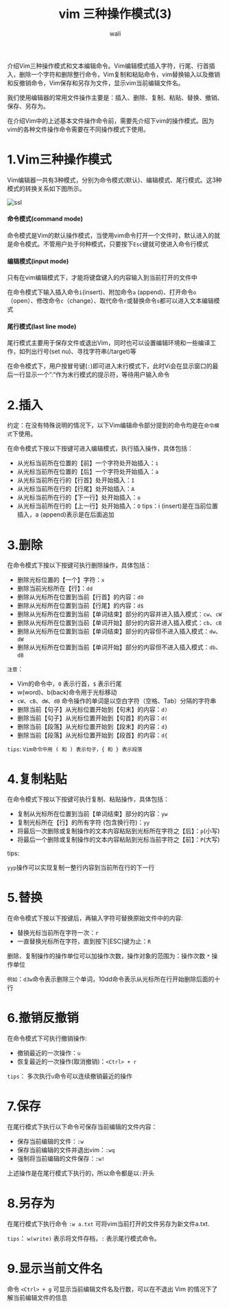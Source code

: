 ﻿---
layout: post
title: vim 三种操作模式(3)  #标题
tagline: 介绍Vim三种操作模式和文本编辑命令
category: linux      #分类
author: wali    #作者
tag: vim     #标签
ghurl:        #github url
ghurl_zip:    #github zip下载
comments: true

post_nav: ["1.Vim三种操作模式","2.插入","3.删除","4.复制粘贴","5.替换","6.撤销反撤销","7.保存","8.另存为","9.显示当前文件名"]
group_tag: vim 技巧
---

介绍Vim三种操作模式和文本编辑命令。Vim编辑模式插入字符，行尾、行首插入，删除一个字符和删除整行命令，Vim复制和粘贴命令，vim替换输入以及撤销和反撤销命令，Vim保存和另存为文件，显示vim当前编辑文件名。

我们使用编辑器的常用文件操作主要是：插入、删除、复制、粘贴、替换、撤销、保存、另存为。

在介绍Vim中的上述基本文件操作命令前，需要先介绍下vim的操作模式。因为vim的各种文件操作命令需要在不同操作模式下使用。


# 1.Vim三种操作模式

Vim编辑器一共有3种模式，分别为命令模式(默认)、编辑模式、尾行模式。这3种模式的转换关系如下图所示。

![ssl](https://raw.githubusercontent.com/walidream/blogimage/master/waliblogImage/linux/linux_3.png)

#### 命令模式(command mode)

命令模式是Vim的默认操作模式，当使用vim命令打开一个文件时，默认进入的就是命令模式。不管用户处于何种模式，只要按下`Esc`键就可使进入命令行模式

#### 编辑模式(input mode)

只有在vim编辑模式下，才能将键盘键入的内容输入到当前打开的文件中

在命令模式下输入插入命令`i`(insert)、附加命令`a` (append)、打开命令`o`（open）、修改命令`c`（change）、取代命令`r`或替换命令`s`都可以进入文本编辑模式

#### 尾行模式(last line mode)

尾行模式主要用于保存文件或退出Vim，同时也可以设置编辑环境和一些编译工作，如列出行号(set nu)、寻找字符串(/target)等

在命令模式下，用户按冒号键(`:`)即可进入末行模式下，此时Vi会在显示窗口的最后一行显示一个”:“作为末行模式的提示符，等待用户输入命令


# 2.插入

约定：在没有特殊说明的情况下，以下Vim编辑命令部分提到的命令均是在`命令模式`下使用。

在命令模式下按以下按键可进入编辑模式，执行插入操作，具体包括：

- 从光标当前所在位置的【前】一个字符处开始插入：`i`
- 从光标当前所在位置的【后】一个字符处开始插入：`a`
- 从光标当前所在行的【行首】处开始插入：`I`
- 从光标当前所在行的【行尾】处开始插入：`A`
- 从光标当前所在行的【下一行】处开始插入：`o`
- 从光标当前所在行的【上一行】处开始插入：`O`
tips：i (insert)是在当前位置插入，a (append)表示是在后面追加

# 3.删除

在命令模式下按以下按键可执行删除操作，具体包括：

- 删除光标位置的【一个】字符：`x`
- 删除当前光标所在【行】：`dd`
- 删除从光标所在位置到当前【行首】的内容：`d0`
- 删除从光标所在位置到当前【行尾】的内容：`d$`
- 删除从光标所在位置到当前【单词结束】部分的内容并进入插入模式：`cw`、`cW`
- 删除从光标所在位置到当前【单词开始】部分的内容并进入插入模式：`cb`、`cB`
- 删除从光标所在位置到当前【单词结束】部分的内容但不进入插入模式：`dw`、`dW`
- 删除从光标所在位置到当前【单词开始】部分的内容但不进入插入模式：`db`、`dB`

`注意`：
- Vim的命令中，`0` 表示行首，`$` 表示行尾
- w(word)、b(back)命令用于光标移动
- `cW`、`cB`、`dW`、`dB` 命令操作的单词是以空白字符（空格、Tab）分隔的字符串
- 删除当前【句子】从光标位置开始到【句末】的内容：`d)`
- 删除当前【句子】从光标位置开始到【句首】的内容：`d(`
- 删除当前【段落】从光标位置开始到【段末】的内容：`d}`
- 删除当前【段落】从光标位置开始到【段首】的内容：`d{`

`tips`:
`Vim命令中用 ( 和 ) 表示句子，{ 和 } 表示段落`

# 4.复制粘贴
在命令模式下按以下按键可执行复制、粘贴操作，具体包括：

- 复制从光标所在位置到当前【单词结束】部分的内容：`yw`
- 复制光标所在【行】的所有字符 (包含换行符)：`yy`
- 将最后一次删除或复制操作的文本内容粘贴到光标所在字符之【后】：`p`(小写)
- 将最后一个删除或复制操作的文本内容粘贴到光标当前字符之【前】：`P`(大写)

tips:

`yyp`操作可以实现复制一整行内容到当前所在行的下一行

# 5.替换

在命令模式下按以下按键后，再输入字符可替换原始文件中的内容:

- 替换光标当前所在字符一次：`r`
- 一直替换光标所在字符，直到按下[ESC]键为止：`R`

删除、复制操作的操作单位可以加操作次数，操作对象的范围为：操作次数 `*` 操作单位

`例如`：`d3w`命令表示删除三个单词，10dd命令表示从光标所在行开始删除后面的十行

# 6.撤销反撤销

在命令模式下可执行撤销操作:

- 撤销最近的一次操作：`u`
- 恢复最近的一次操作(取消撤销)：`<Ctrl> + r`

`tips`：
多次执行`u`命令可以连续撤销最近的操作

# 7.保存

在尾行模式下执行以下命令可保存当前编辑的文件内容：

- 保存当前编辑的文件：`:w`
- 保存当前编辑的文件并退出vim：`:wq`
- 强制将当前编辑的文件保存：`:w!`

上述操作是在尾行模式下执行的，所以命令都是以`:`开头

# 8.另存为

在尾行模式下执行命令 `:w a.txt` 可将vim当前打开的文件另存为新文件a.txt.

`tips`：
`w(write)` 表示将文件存档，`:` 表示尾行模式命令。

# 9.显示当前文件名

命令 `<Ctrl> + g` 可显示当前编辑文件名及行数，可以在不退出 Vim 的情况下了解当前编辑文件的信息































































































































































































